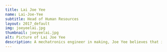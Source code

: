```yaml
---
title: Lai Joe Yee
name: Lai-Joe-Yee
subtitle: Head of Human Resources
layout: 2017_default
img: joeyeelai.jpg
thumbnail: joeyeelai.jpg
alt: Picture of Lai Joe Yee
description: A mechatronics engineer in making, Joe Yee believes that incorporating teamwork into working culture is an essential foundation in every organization. Apart from being the ambassador for MSTC 2016, he also serves as a member of Enactus UK Manchester SPOT Finance. He is optimistic that MSTC will be one of the major STEM-based conferences that is highly anticipated in the future.
---
```

